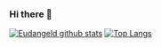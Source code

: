 ### Hi there 👋
[![Eudangeld github stats](https://github-readme-stats.vercel.app/api?username=eudangeld)](https://github.com/eudangeld/github-readme-stats)
[![Top Langs](https://github-readme-stats.vercel.app/api/top-langs/?username=eudangeld)](https://github.com/eudangeld/github-readme-stats)



<!--
**eudangeld/eudangeld** is a ✨ _special_ ✨ repository because its `README.md` (this file) appears on your GitHub profile.

Here are some ideas to get you started:

- 🔭 I’m currently working on ...
- 🌱 I’m currently learning ...
- 👯 I’m looking to collaborate on ...
- 🤔 I’m looking for help with ...
- 💬 Ask me about ...
- 📫 How to reach me: ...
- 😄 Pronouns: ...
- ⚡ Fun fact: ...
-->

